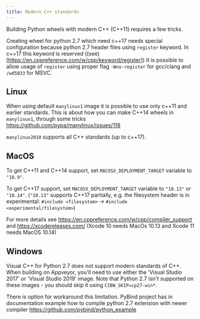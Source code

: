 ```yaml
---
title: Modern C++ standards
---
```


Building Python wheels with modern C++ (C++11) requires a few tricks.

Creating wheel for python 2.7 which need c++17 needs special configuration because python 2.7 header files using `register` keyword. 
In c++17 this keyword is reserved ((see)[https://en.cppreference.com/w/cpp/keyword/register])
It is possible to allow usage of `register` using proper flag `-Wno-register` for gcc/clang and `/wd5033` for MSVC. 

## Linux
When using default `manylinux1` image it is possible to use only c++11 and earlier standards. 
This is about how you can make C++14 wheels in `manylinux1`, through some tricks https://github.com/pypa/manylinux/issues/118

`manylinux2010` supports all C++ standards (up to c++17). 

## MacOS

To get C++11 and C++14 support, set `MACOSX_DEPLOYMENT_TARGET` variable to `"10.9"`.

To get C++17 support, set `MACOSX_DEPLOYMENT_TARGET` variable to `"10.13"` or `"10.14"`. (`"10.13"` supports C++17 partially, e.g. the filesystem header is in experimental: `#include <filesystem>` -> `#include <experimental/filesystem>`)

For more details see https://en.cppreference.com/w/cpp/compiler_support and https://xcodereleases.com/
(Xcode 10 needs MacOs 10.13 and Xcode 11 needs MacOS 10.14)

## Windows

Visual C++ for Python 2.7 does not support modern standards of C++.
When building on Appveyor, you'll need to use either the 'Visual Studio 2017' or 'Visual Studio 2019' image. Note that Python 2.7 isn't supported on these images - you should skip it using `CIBW_SKIP=cp27-win*`.

There is option for workaround this limitation. PyBind project has in documentation example how to compile python 2.7 extension with newer compiler https://github.com/pybind/python_example